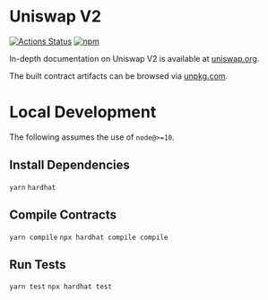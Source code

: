 # Uniswap V2

[![Actions Status](https://github.com/Uniswap/uniswap-v2-periphery/workflows/CI/badge.svg)](https://github.com/Uniswap/uniswap-v2-periphery/actions)
[![npm](https://img.shields.io/npm/v/@uniswap/v2-periphery?style=flat-square)](https://npmjs.com/package/@uniswap/v2-periphery)

In-depth documentation on Uniswap V2 is available at [uniswap.org](https://uniswap.org/docs).

The built contract artifacts can be browsed via [unpkg.com](https://unpkg.com/browse/@uniswap/v2-periphery@latest/).

# Local Development

The following assumes the use of `node@>=10`.

## Install Dependencies

`yarn`
`hardhat`

## Compile Contracts

`yarn compile`
`npx hardhat compile compile`

## Run Tests

`yarn test`
`npx hardhat test`
